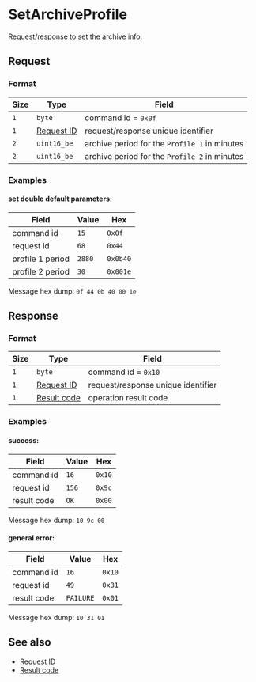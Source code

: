 # SetArchiveProfile

Request/response to set the archive info.


## Request

### Format

| Size | Type                                 | Field                                         |
| ---- | ------------------------------------ | --------------------------------------------- |
| `1`  | `byte`                               | command id = `0x0f`                           |
| `1`  | [Request ID](../types.md#request-id) | request/response unique identifier            |
| `2`  | `uint16_be`                          | archive period for the `Profile 1` in minutes |
| `2`  | `uint16_be`                          | archive period for the `Profile 2` in minutes |

### Examples

#### set double default parameters:

| Field            | Value  | Hex      |
| ---------------- | ------ | -------- |
| command id       | `15`   | `0x0f`   |
| request id       | `68`   | `0x44`   |
| profile 1 period | `2880` | `0x0b40` |
| profile 2 period | `30`   | `0x001e` |

Message hex dump: `0f 44 0b 40 00 1e`


## Response

### Format

| Size | Type                                   | Field                              |
| ---- | -------------------------------------- | ---------------------------------- |
| `1`  | `byte`                                 | command id = `0x10`                |
| `1`  | [Request ID](../types.md#request-id)   | request/response unique identifier |
| `1`  | [Result code](../types.md#result-code) | operation result code              |

### Examples

#### success:

| Field       | Value | Hex    |
| ----------- | ----- | ------ |
| command id  | `16`  | `0x10` |
| request id  | `156` | `0x9c` |
| result code | `OK`  | `0x00` |

Message hex dump: `10 9c 00`

#### general error:

| Field       | Value     | Hex    |
| ----------- | --------- | ------ |
| command id  | `16`      | `0x10` |
| request id  | `49`      | `0x31` |
| result code | `FAILURE` | `0x01` |

Message hex dump: `10 31 01`


## See also

* [Request ID](../types.md#request-id)
* [Result code](../types.md#result-code)
